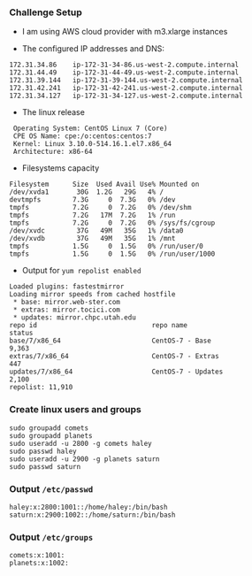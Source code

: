### Challenge Setup

* I am using AWS cloud provider with m3.xlarge instances

* The configured IP addresses and DNS:
```
172.31.34.86    ip-172-31-34-86.us-west-2.compute.internal
172.31.44.49    ip-172-31-44-49.us-west-2.compute.internal
172.31.39.144   ip-172-31-39-144.us-west-2.compute.internal
172.31.42.241   ip-172-31-42-241.us-west-2.compute.internal
172.31.34.127   ip-172-31-34-127.us-west-2.compute.internal
```

* The linux release
```
 Operating System: CentOS Linux 7 (Core)
 CPE OS Name: cpe:/o:centos:centos:7
 Kernel: Linux 3.10.0-514.16.1.el7.x86_64
 Architecture: x86-64
 ```     
 
 * Filesystems capacity
 ```
 Filesystem      Size  Used Avail Use% Mounted on
/dev/xvda1       30G  1.2G   29G   4% /
devtmpfs        7.3G     0  7.3G   0% /dev
tmpfs           7.2G     0  7.2G   0% /dev/shm
tmpfs           7.2G   17M  7.2G   1% /run
tmpfs           7.2G     0  7.2G   0% /sys/fs/cgroup
/dev/xvdc        37G   49M   35G   1% /data0
/dev/xvdb        37G   49M   35G   1% /mnt
tmpfs           1.5G     0  1.5G   0% /run/user/0
tmpfs           1.5G     0  1.5G   0% /run/user/1000
 ```
 
* Output for `yum repolist enabled`
```
Loaded plugins: fastestmirror
Loading mirror speeds from cached hostfile
 * base: mirror.web-ster.com
 * extras: mirror.tocici.com
 * updates: mirror.chpc.utah.edu
repo id                             repo name                             status
base/7/x86_64                       CentOS-7 - Base                       9,363
extras/7/x86_64                     CentOS-7 - Extras                       447
updates/7/x86_64                    CentOS-7 - Updates                    2,100
repolist: 11,910
```

### Create linux users and groups
```
sudo groupadd comets
sudo groupadd planets
sudo useradd -u 2800 -g comets haley
sudo passwd haley
sudo useradd -u 2900 -g planets saturn
sudo passwd saturn
```

### Output `/etc/passwd`
```
haley:x:2800:1001::/home/haley:/bin/bash
saturn:x:2900:1002::/home/saturn:/bin/bash
```

### Output `/etc/groups`
```
comets:x:1001:
planets:x:1002:
```
